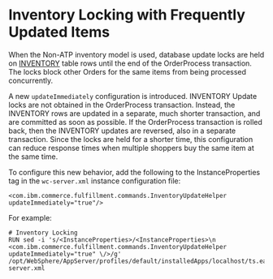# Inventory Locking with Frequently Updated Items

When the Non-ATP inventory model is used, database update locks are held on [INVENTORY](https://help.hcltechsw.com/commerce/9.1.0/database/database/inventory.html) table rows until the end of the OrderProcess transaction. The locks block other Orders for the same items from being processed concurrently.

A new `updateImmediately` configuration is introduced. INVENTORY Update locks are not obtained in the OrderProcess transaction. Instead, the INVENTORY rows are updated in a separate, much shorter transaction, and are committed as soon as possible. If the OrderProcess transaction is rolled back, then the INVENTORY updates are reversed, also in a separate transaction. Since the locks are held for a shorter time, this configuration can reduce response times when multiple shoppers buy the same item at the same time.

To configure this new behavior, add the following to the InstanceProperties tag in the `wc-server.xml` instance configuration file: 

```
<com.ibm.commerce.fulfillment.commands.InventoryUpdateHelper updateImmediately="true"/>
```
For example:

```
# Inventory Locking
RUN sed -i 's/<InstanceProperties>/<InstanceProperties>\n <com.ibm.commerce.fulfillment.commands.InventoryUpdateHelper updateImmediately="true" \/>/g' /opt/WebSphere/AppServer/profiles/default/installedApps/localhost/ts.ear/xml/config/wc-server.xml
```
